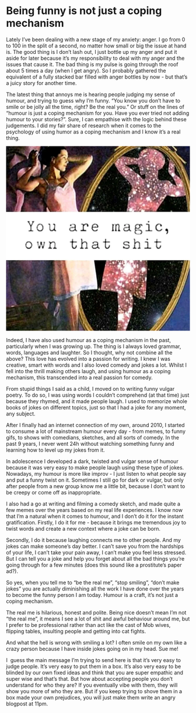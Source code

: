 # Being funny is not just a coping mechanism

Lately I’ve been dealing with a new stage of my anxiety: anger. I go from 0 to 100 in the split of a second, no matter how small or big the issue at hand is. The good thing is I don’t lash out, I just bottle up my anger and put it aside for later because it’s my responsibility to deal with my anger and the issues that cause it. The bad thing is my pulse is going through the roof about 5 times a day (when I get angry). So I probably gathered the equivalent of a fully stacked bar filled with anger bottles by now - but that’s a juicy story for another time.

The latest thing that annoys me is hearing people judging my sense of humour, and trying to guess why I’m funny. “You know you don’t have to smile or be jolly all the time, right? Be the real you.” Or stuff on the lines of “humour is just a coping mechanism for you. Have you ever tried not adding humour to your stories?”. Sure, I can empathise with the logic behind these judgements. I did my fair share of research when it comes to the psychology of using humor as a coping mechanism and I know it’s a real thing.

![](2020-03-11-being-funny-coping-1.webp)

Indeed, I have also used humour as a coping mechanism in the past, particularly when I was growing up. The thing is I always loved grammar, words, languages and laughter. So I thought, why not combine all the above? This love has evolved into a passion for writing. I knew I was creative, smart with words and I also loved comedy and jokes a lot. Whilst I fell into the thrill making others laugh, and using humour as a coping mechanism, this transcended into a real passion for comedy.

From stupid things I said as a child, I moved on to writing funny vulgar poetry. To do so, I was using words I couldn’t comprehend (at that time) just because they rhymed, and it made people laugh. I used to memorize whole books of jokes on different topics, just so that I had a joke for any moment, any subject. 

After I finally had an internet connection of my own, around 2010, I started to consume a lot of mainstream humour every day - from memes, to funny gifs, to shows with comedians, sketches, and all sorts of comedy. In the past 9 years, I never went 24h without watching something funny and learning how to level up my jokes from it.

In adolescence I developed a dark, twisted and vulgar sense of humour because it was very easy to make people laugh using these type of jokes. Nowadays, my humour is more like improv - I just listen to what people say and put a funny twist on it. Sometimes I still go for dark or vulgar, but only after people from a new group know me a little bit, because I don’t want to be creepy or come off as inappropriate. 

I also had a go at writing and filming a comedy sketch, and made quite a few memes over the years based on my real life experiences. I know now that I’m a natural when it comes to humour, and I don’t do it for the instant gratification. Firstly, I do it for me - because it brings me tremendous joy to twist words and create a new context where a joke can be born.

Secondly, I do it because laughing connects me to other people. And my jokes can make someone’s day better. I can’t save you from the hardships of your life, I can’t take your pain away, I can’t make you feel less stressed. But I can tell you a joke and help you forget about all the bad things you’re going through for a few minutes (does this sound like a prostitute’s paper ad?).

So yes, when you tell me to “be the real me”, “stop smiling”, “don’t make jokes” you are actually diminishing all the work I have done over the years to become the funny person I am today. Humour is a craft, it’s not just a coping mechanism. 

The real me is hilarious, honest and polite. Being nice doesn’t mean I’m not “the real me”, it means I see a lot of shit and awful behaviour around me, but I prefer to be professional rather than act like the cast of Mob wives, flipping tables, insulting people and getting into cat fights. 

And what the hell is wrong with smiling a lot? I often smile on my own like a crazy person because I have inside jokes going on in my head. Sue me!

I  guess the main message I’m trying to send here is that it’s very easy to judge people. It’s very easy to put them in a box. It’s also very easy to be blinded by our own fixed ideas and think that you are super empathic and super wise and that’s that. But how about accepting people you don’t understand for who they are? If you eventually vibe with them, they will show you more of who they are. But if you keep trying to shove them in a box made your own prejudices, you will just make them write an angry blogpost at 11pm.